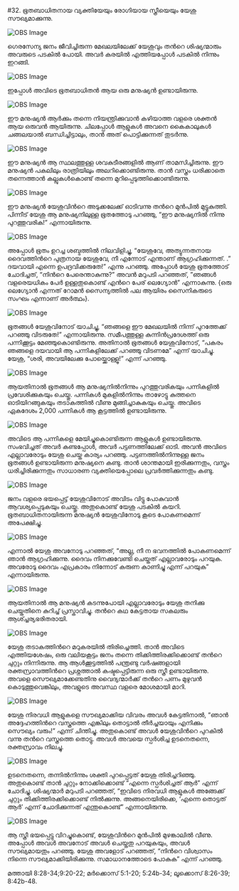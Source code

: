 #32. ഭൂതബാധിതനായ വ്യക്തിയേയും രോഗിയായ സ്ത്രീയെയും യേശു സൗഖ്യമാക്കുന്നു.

![OBS Image](https://cdn.door43.org/obs/jpg/360px/obs-en-32-01.jpg)

ഗെരസേന്യ ജനം ജീവിച്ചിരുന്ന മേഖലയിലേക്ക് യേശുവും തന്‍റെ ശിഷ്യന്മാരും അവരുടെ പടകില്‍  പോയി. അവര്‍ കരയില്‍ എത്തിയപ്പോള്‍ പടകില്‍ നിന്നും ഇറങ്ങി.

![OBS Image](https://cdn.door43.org/obs/jpg/360px/obs-en-32-02.jpg)

ഇപ്പോള്‍ അവിടെ ഭൂതബാധിതന്‍ ആയ ഒരു മനുഷ്യന്‍ ഉണ്ടായിരുന്നു.

![OBS Image](https://cdn.door43.org/obs/jpg/360px/obs-en-32-03.jpg)

ഈ മനുഷ്യന്‍ ആര്‍ക്കും തന്നെ നിയന്ത്രിക്കുവാന്‍ കഴിയാത്ത വളരെ ശക്തന്‍ ആയ ഒരുവന്‍ ആയിരുന്നു. ചിലപ്പോള്‍ ആളുകള്‍ അവനെ കൈകാലുകള്‍ ചങ്ങലയാല്‍ ബന്ധിച്ചിട്ടാലും, താന്‍ അത് പൊട്ടിക്കുന്നത് തുടര്‍ന്നു. 

![OBS Image](https://cdn.door43.org/obs/jpg/360px/obs-en-32-04.jpg)

ഈ മനുഷ്യന്‍ ആ സ്ഥലത്തുള്ള ശവകുടീരങ്ങളില്‍ ആണ് താമസിച്ചിരുന്നു. ഈ മനുഷ്യന്‍ പകലിലും രാത്രിയിലും അലറിക്കൊണ്ടിരുന്നു. താന്‍ വസ്ത്രം ധരിക്കാതെ തന്നെത്താന്‍ കല്ലുകള്‍കൊണ്ട് തന്നെ മുറിപ്പെടുത്തിക്കൊണ്ടിരുന്നു.

![OBS Image](https://cdn.door43.org/obs/jpg/360px/obs-en-32-05.jpg)

ഈ മനുഷ്യന്‍ യേശുവിന്‍റെ അടുക്കലേക്ക് ഓടിവന്നു തന്‍റെ മുന്‍പില്‍ മുട്ടുകുത്തി. പിന്നീട്  യേശു ആ മനുഷ്യനിലുള്ള ഭൂതത്തോടു പറഞ്ഞു, “ഈ മനുഷ്യനില്‍ നിന്നു പുറത്തുവരിക!” എന്നായിരുന്നു. 

![OBS Image](https://cdn.door43.org/obs/jpg/360px/obs-en-32-06.jpg)

അപ്പോള്‍ ഭൂതം ഉറച്ച ശബ്ദത്തില്‍ നിലവിളിച്ചു, “യേശുവേ, അത്യുന്നതനായ ദൈവത്തിന്‍റെ പുത്രനായ യേശുവേ, നീ എന്നോട് എന്താണ് ആഗ്രഹിക്കുന്നത്. .” ദയവായി എന്നെ ഉപദ്രവിക്കരുതേ!” എന്നു പറഞ്ഞു. അപ്പോള്‍ യേശു ഭൂതത്തോട് ചോദിച്ചത്, “നിന്‍റെ പേരെന്താകുന്നു?” അവന്‍ മറുപടി പറഞ്ഞത്, ”ഞങ്ങള്‍ വളരെയധികം പേര്‍ ഉള്ളതുകൊണ്ട് എന്‍റെ പേര് ലെഗ്യോന്‍” എന്നാകുന്നു. {ഒരു ലെഗ്യോന്‍ എന്നത് റോമന്‍ സൈന്യത്തില്‍ പല ആയിരം സൈനികരുടെ  സംഘം എന്നാണ് അര്‍ത്ഥം}. 

![OBS Image](https://cdn.door43.org/obs/jpg/360px/obs-en-32-07.jpg)

ഭൂതങ്ങള്‍ യേശുവിനോട് യാചിച്ചു, “ഞങ്ങളെ ഈ മേഖലയില്‍ നിന്ന് പുറത്തേക്ക് പറഞ്ഞു വിടരുതേ!” എന്നായിരുന്നു. സമീപത്തുള്ള കുന്നിന്‍പ്രദേശത്ത് ഒരു പന്നിക്കൂട്ടം മേഞ്ഞുകൊണ്ടിരുന്നു. അതിനാല്‍ ഭൂതങ്ങള്‍ യേശുവിനോട്, “പകരം ഞങ്ങളെ ദയവായി ആ പന്നികളിലേക്ക് പറഞ്ഞു വിടണമേ” എന്ന് യാചിച്ചു. യേശു, “ശരി, അവയിലേക്കു പോയ്ക്കൊള്ളൂ!” എന്ന് പറഞ്ഞു.

![OBS Image](https://cdn.door43.org/obs/jpg/360px/obs-en-32-08.jpg)

ആയതിനാല്‍ ഭൂതങ്ങള്‍ ആ മനുഷ്യനില്‍നിന്നും പുറത്തുവരികയും പന്നികളില്‍ പ്രവേശിക്കുകയും ചെയ്തു. പന്നികള്‍ മുകളില്‍നിന്നും താഴോട്ടു കുത്തനെ ഓടിയിറങ്ങുകയും തടാകത്തില്‍ വീണു മുങ്ങിച്ചാകുകയും ചെയ്തു. അവിടെ ഏകദേശം 2,000 പന്നികള്‍ ആ കൂട്ടത്തില്‍ ഉണ്ടായിരുന്നു.

![OBS Image](https://cdn.door43.org/obs/jpg/360px/obs-en-32-09.jpg)

അവിടെ ആ പന്നികളെ മേയിച്ചുകൊണ്ടിരുന്ന ആളുകള്‍ ഉണ്ടായിരുന്നു. സംഭവിച്ചത് അവര്‍ കണ്ടപ്പോള്‍, അവര്‍ പട്ടണത്തിലേക്ക് ഓടി. അവന്‍ അവിടെ എല്ലാവരോടും യേശു ചെയ്ത കാര്യം പറഞ്ഞു. പട്ടണത്തില്‍നിന്നുള്ള ജനം ഭൂതങ്ങള്‍ ഉണ്ടായിരുന്ന മനുഷ്യനെ കണ്ടു. താന്‍ ശാന്തമായി ഇരിക്കുന്നതും, വസ്ത്രം ധരിച്ചിരിക്കുന്നതും സാധാരണ വ്യക്തിയെപ്പോലെ പ്രവര്‍ത്തിക്കുന്നതും കണ്ടു.

![OBS Image](https://cdn.door43.org/obs/jpg/360px/obs-en-32-10.jpg)

ജനം വളരെ ഭയപ്പെട്ട് യേശുവിനോട് അവിടം വിട്ടു പോകുവാന്‍ ആവശ്യപ്പെടുകയും ചെയ്തു. അതുകൊണ്ട് യേശു പടകില്‍ കയറി. ഭൂതബാധിതനായിരുന്ന മനുഷ്യന്‍ യേശുവിനോടു കൂടെ പോകണമെന്ന് അപേക്ഷിച്ചു.

![OBS Image](https://cdn.door43.org/obs/jpg/360px/obs-en-32-11.jpg)

എന്നാല്‍ യേശു അവനോടു പറഞ്ഞത്, “അല്ല, നീ ന ഭവനത്തില്‍ പോകണമെന്ന് ഞാന്‍ ആഗ്രഹിക്കുന്നു. ദൈവം നിനക്കുവേണ്ടി ചെയ്തത് എല്ലാവരോടും  പറയുക. അവരോടു ദൈവം എപ്രകാരം നിന്നോട് കരുണ കാണിച്ചു എന്ന് പറയുക” എന്നായിരുന്നു.

![OBS Image](https://cdn.door43.org/obs/jpg/360px/obs-en-32-12.jpg)

ആയതിനാല്‍ ആ മനുഷ്യന്‍ കടന്നുപോയി എല്ലാവരോടും യേശു തനിക്കു ചെയ്തതിനെ കുറിച്ച്  പ്രസ്താവിച്ചു. തന്‍റെ കഥ കേട്ടതായ സകലരും ആശ്ച്ചര്യഭരിതരായി. 

![OBS Image](https://cdn.door43.org/obs/jpg/360px/obs-en-32-13.jpg)

യേശു തടാകത്തിന്‍റെ മറുകരയില്‍ തിരിച്ചെത്തി. താന്‍ അവിടെ എത്തിയശേഷം, ഒരു വലിയകൂട്ടം ജനം തന്നെ തിക്കിത്തിരക്കിക്കൊണ്ട് തന്‍റെ ചുറ്റും നിന്നിരുന്നു. ആ ആള്‍ക്കൂട്ടത്തില്‍ പന്ത്രണ്ടു വര്‍ഷങ്ങളായി രക്തസ്രാവത്തിന്‍റെ പ്രശ്നത്താല്‍ കഷ്ടപ്പെട്ടിരുന്ന ഒരു സ്ത്രീ ഉണ്ടായിരുന്നു. അവളെ സൌഖ്യമാക്കേണ്ടതിനു വൈദ്യന്മാര്‍ക്ക് തന്‍റെ പണം മുഴുവന്‍ കൊടുത്തുവെങ്കിലും, അവളുടെ അവസ്ഥ വളരെ മോശമായി മാറി.

![OBS Image](https://cdn.door43.org/obs/jpg/360px/obs-en-32-14.jpg)

യേശു നിരവധി ആളുകളെ സൗഖ്യമാക്കിയ വിവരം അവള്‍ കേട്ടതിനാല്‍, “ഞാന്‍ അദ്ദേഹത്തിന്‍റെ വസ്ത്രത്തെ എങ്കിലും തൊട്ടാല്‍ തീര്‍ച്ചയായും എനിക്കും സൌഖ്യം വരും!” എന്ന് ചിന്തിച്ചു. അതുകൊണ്ട് അവള്‍ യേശുവിന്‍റെ പുറകില്‍ വന്നു തന്‍റെ വസ്ത്രത്തെ തൊട്ടു. അവള്‍ അവയെ സ്പര്‍ശിച്ച ഉടനെതന്നെ, രക്തസ്രാവം നിലച്ചു.

![OBS Image](https://cdn.door43.org/obs/jpg/360px/obs-en-32-15.jpg)

ഉടനെതന്നെ, തന്നില്‍നിന്നും ശക്തി പുറപ്പെട്ടത്‌ യേശു തിരിച്ചറിഞ്ഞു. അതുകൊണ്ട് താന്‍ ചുറ്റും നോക്കിക്കൊണ്ട്‌ “എന്നെ സ്പര്‍ശിച്ചത് ആര്‍” എന്ന് ചോദിച്ചു. ശിഷ്യന്മാര്‍ മറുപടി പറഞ്ഞത്, “ഇവിടെ നിരവധി ആളുകള്‍ അങ്ങേക്ക് ചുറ്റും തിക്കിത്തിരക്കിക്കൊണ്ട് നില്‍ക്കുന്നു. അങ്ങനെയിരിക്കെ, ‘എന്നെ തൊട്ടത് ആര്‍’ എന്ന് ചോദിക്കുന്നത് എന്തുകൊണ്ട്” എന്നായിരുന്നു.

![OBS Image](https://cdn.door43.org/obs/jpg/360px/obs-en-32-16.jpg)

ആ സ്ത്രീ ഭയപ്പെട്ടു വിറച്ചുകൊണ്ട്, യേശുവിന്‍റെ മുന്‍പില്‍ മുഴങ്കാലില്‍ വീണു. അപ്പോള്‍ അവള്‍ അവനോട് അവള്‍ ചെയ്തതു പറയുകയും, അവള്‍ സൗഖ്യമായതും പറഞ്ഞു. യേശു അവളോട്‌ പറഞ്ഞത്, “നിന്‍റെ വിശ്വാസം നിന്നെ സൗഖ്യമാക്കിയിരിക്കുന്നു. സമാധാനത്തോടെ പോകുക” എന്ന് പറഞ്ഞു.

മത്തായി 8:28-34;9:20-22; മര്‍ക്കൊസ് 5:1-20; 5:24b-34; ലൂക്കൊസ് 8:26-39; 8:42b-48.


